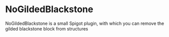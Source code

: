 # NoGildedBlackstone
NoGildedBlackstone is a small Spigot plugin, with which you can remove the gilded blackstone block from structures
